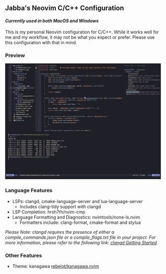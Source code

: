 ## Jabba's Neovim C/C++ Configuration
#### _Currently used in both MacOS and Windows_

This is my personal Neovim configuration for C/C++. While it works well for me and my workflow, it may not be what you expect or prefer. Please use this configuration with that in mind.

### Preview
![alt text](screenshots/screenshot1.png)

### Language Features

* LSPs: clangd, cmake-language-server and lua-language-server
    * Includes clang-tidy support with clangd
* LSP Completion: hrsh7th/nvim-cmp
* Language Formatting and Diagnostics: nvimtools/none-ls.nvim
    * Formatters include: clang-format, cmake-format and stylua

_Please Note: clangd requires the presence of either a compile_commands.json file or a compile_flags.txt file in your project. For more information, please refer to the following link: [clangd Getting Started](https://clangd.llvm.org/installation.html#project-setup)_

### Other Features

* Theme: kanagawa [rebelot/kanagawa.nvim](https://github.com/rebelot/kanagawa.nvim.git)

